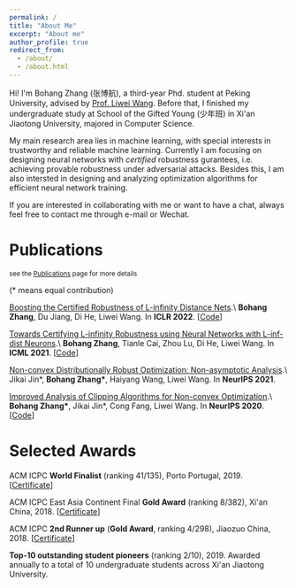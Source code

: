 ```yaml
---
permalink: /
title: "About Me"
excerpt: "About me"
author_profile: true
redirect_from: 
  - /about/
  - /about.html
---
```


Hi! I'm Bohang Zhang (张博航), a third-year Phd. student at Peking University, advised by [Prof. Liwei Wang](http://www.liweiwang-pku.com/). Before that, I finished my undergraduate study at School of the Gifted Young (少年班) in Xi'an Jiaotong University, majored in Computer Science.

My main research area lies in machine learning, with special interests in trustworthy and reliable machine learning. Currently I am focusing on designing neural networks with *certified* robustness gurantees, i.e. achieving provable robustness under adversarial attacks. Besides this, I am also intersted in designing and analyzing optimization algorithms for efficient neural network training.

If you are interested in collaborating with me or want to have a chat, always feel free to contact me through e-mail or Wechat.


Publications
======
<sub>see the [Publications](/publications/) page for more details <sub>

(\* means equal contribution)

[Boosting the Certified Robustness of L-infinity Distance Nets](https://arxiv.org/abs/2110.06850).\\
**Bohang Zhang**, Du Jiang, Di He, Liwei Wang. In **ICLR 2022**. \[[Code](https://github.com/zbh2047/L_inf-dist-net-v2)\]

[Towards Certifying L-infinity Robustness using Neural Networks with L-inf-dist Neurons](https://arxiv.org/abs/2102.05363).\\
**Bohang Zhang**, Tianle Cai, Zhou Lu, Di He, Liwei Wang. In **ICML 2021**. \[[Code](https://github.com/zbh2047/L_inf-dist-net)\]

[Non-convex Distributionally Robust Optimization: Non-asymptotic Analysis](https://arxiv.org/abs/2110.12459).\\
Jikai Jin\*, **Bohang Zhang\***, Haiyang Wang, Liwei Wang. In **NeurIPS 2021**.

[Improved Analysis of Clipping Algorithms for Non-convex Optimization](https://arxiv.org/abs/2010.02519).\\
**Bohang Zhang\***, Jikai Jin\*, Cong Fang, Liwei Wang. In **NeurIPS 2020**. \[[Code](https://github.com/zbh2047/clipping-algorithms)\]

Selected Awards
======

ACM ICPC **World Finalist** (ranking 41/135), Porto Portugal, 2019. \[[Certificate](/files/WorldFinalCertificate.pdf)\]

ACM ICPC East Asia Continent Final **Gold Award** (ranking 8/382), Xi'an China, 2018. \[[Certificate](/files/ECFinalCertificate.pdf)\]

ACM ICPC **2nd Runner up** (**Gold Award**, ranking 4/298), Jiaozuo China, 2018. \[[Certificate](/files/JiaozuoCertificate.pdf)\]

**Top-10 outstanding student pioneers** (ranking 2/10), 2019. Awarded annually to a total of 10 undergraduate students across Xi'an Jiaotong University.

